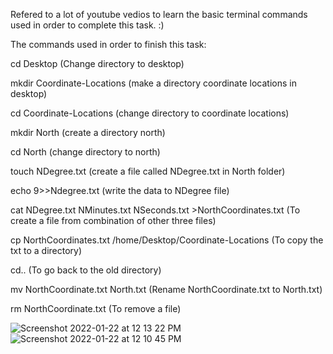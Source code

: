 

Refered to a lot of youtube vedios to learn the basic terminal commands used in order to complete this task. :)



The commands used in order to finish this task:

cd Desktop                   (Change directory to desktop)

mkdir Coordinate-Locations   (make a directory coordinate locations in desktop)

cd Coordinate-Locations      (change directory to coordinate locations)

mkdir North                  (create a directory north)

cd North                     (change directory to north)

touch NDegree.txt            (create a file called NDegree.txt in North folder)

echo 9>>Ndegree.txt          (write the data to NDegree file)

cat NDegree.txt NMinutes.txt NSeconds.txt >NorthCoordinates.txt  (To create a file from combination of other three files)

cp NorthCoordinates.txt /home/Desktop/Coordinate-Locations        (To copy the txt to a directory)

cd..                                    (To go back to the old directory)

mv NorthCoordinate.txt North.txt         (Rename NorthCoordinate.txt to North.txt)

rm NorthCoordinate.txt                (To remove a file)

![Screenshot 2022-01-22 at 12 13 22 PM](https://user-images.githubusercontent.com/92500255/153594322-fdb38d36-c505-4e88-a74a-96fea467a71e.png)
![Screenshot 2022-01-22 at 12 10 45 PM](https://user-images.githubusercontent.com/92500255/153594375-e76da714-4324-4016-8ccc-fff4ebee373c.png)
